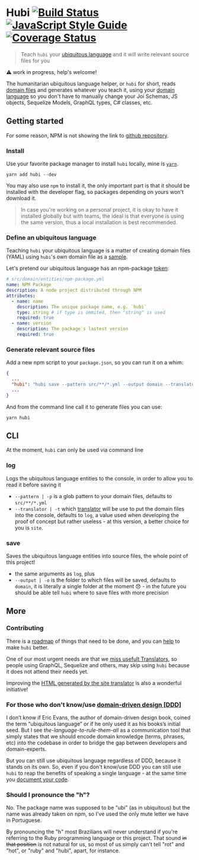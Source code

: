 # Hubi [![Build Status](https://travis-ci.org/mvcds/hubi.svg?branch=master)](https://travis-ci.org/mvcds/hubi) [![JavaScript Style Guide](https://img.shields.io/badge/code_style-standard-brightgreen.svg)](https://standardjs.com) [![Coverage Status](https://coveralls.io/repos/github/mvcds/hubi/badge.svg?branch=master)](https://coveralls.io/github/mvcds/hubi?branch=master)

> Teach `hubi` your [ubiquitous language](https://martinfowler.com/bliki/UbiquitousLanguage.html) and it will write relevant source files for you

:warning: work in progress, help's welcome!

The humanitarian ubiquitous language helper, or `hubi` for short, reads [domain files](https://mvcds.github.io/hubi/#domain-file) and generates whatever you teach it, using your [domain language](https://mvcds.github.io/hubi/#ubiquitous-language) so you don't have to manually change your Joi Schemas, JS objects, Sequelize Models, GraphQL types, C# classes, etc.

## Getting started

For some reason, NPM is not showing the link to [github repository](https://github.com/mvcds/hubi).

### Install

Use your favorite package manager to install `hubi` locally, mine is [`yarn`](https://yarnpkg.com/).

```
yarn add hubi --dev
```

You may also use `npm` to install it, the only important part is that it should be installed with the developer flag, so packages depending on yours won't download it.

> In case you're working on a personal project, it is okay to have it installed globally but with teams, the ideal is that everyone is using the same version, thus a local installation is best recommended.

### Define an ubiquitous language

Teaching `hubi` your ubiquitous language is a matter of creating domain files (YAML) using `hubi`'s own domain file as a [sample](src/Domain/Entities/DomainFile/domain-file.yml).

Let's pretend our ubiquitous language has an npm-package [token](https://mvcds.github.io/hubi/#ubiquitous-token):

```yaml
# src/domain/entities/npm-package.yml
name: NPM Package
description: A node project distributed through NPM
attributes:
  - name: name
    description: The unique package name, e.g. `hubi`
    type: string # if type is ommited, then "string" is used
    required: true
  - name: version
    description: The package's lastest version
    required: true
```

### Generate relevant source files

Add a new npm script to your `package.json`, so you can run it on a whim:

```json
{
  ...
  "hubi": "hubi save --pattern src/**/*.yml --output domain --translator log"
  ...
}
```

And from the command line call it to generate files you can use:

```shell
yarn hubi
```

## CLI

At the moment, `hubi` can only be used via command line

### log

Logs the ubiquitous language entities to the console, in order to allow you to read it before saving it

* `--pattern | -p` is a glob pattern to your domain files, defaults to `src/**/*.yml`
* `--translator | -t` which [translator](https://mvcds.github.io/hubi/#translator) will be use to put the domain files into the console, defaults to `log`, a value used when developing the proof of concept but rather useless - at this version, a better choice for you is `site`.

### save

Saves the ubiquitous language entities into source files, the whole point of this project!

* the same arguments as `log`, plus
* `--output | -o` is the folder to which files will be saved, defaults to `domain`, it is literally a single folder at the moment 😞 - in the future you should be able tell `hubi` where to save files with more precision

## More

### Contributing

There is a [roadmap](ROADMAP.md) of things that need to be done, and you can [help](CONTRIBUTING.md) to make `hubi` better.

One of our most urgent needs are that we [miss usefult Translators](ROADMAP.md#translators), so people using GraphQL, Sequelize and others, may skip using `hubi` because it does not attend their needs yet.

Improving the [HTML generated by the site translator](ROADMAP.md#site-translator) is also a wonderful initiative!

### For those who don't know/use [domain-driven design [DDD]](https://airbrake.io/blog/software-design/domain-driven-design)

I don’t know if Eric Evans, the author of domain-driven design book, coined the term “ubiquitous language” or if he only used it as his books’s initial seed. But I see *the-language-to-rule-them-all* as a communication tool that simply states that we should encode domain knowledge (terms, phrases, etc) into the codebase in order to bridge the gap between developers and domain-experts.

But you can still use ubiquitous language regardless of DDD, because it stands on its own. So, even if you don't know/use DDD you can still use `hubi` to reap the benefits of speaking a single language - at the same time you [document your code](https://developers.redhat.com/blog/2017/06/21/documentation-as-code/).

### Should I pronounce the "h"?

No. The package name was supposed to be "ubi" (as in ubiquitous) but the name was already taken on npm, so I've used the only mute letter we have in Portuguese.

By pronouncing the "h" most Brazilians will never understand if you're referring to the Ruby programming language or this project. That sound ~~in that position~~ is not natural for us, so most of us simply can't tell "rot" and "hot", or "ruby" and "hubi", apart, for instance.
